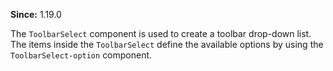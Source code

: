 **Since:** 1.19.0

The `ToolbarSelect` component is used to create a toolbar drop-down list. The items inside the `ToolbarSelect` define the available options by using the `ToolbarSelect-option` component.
